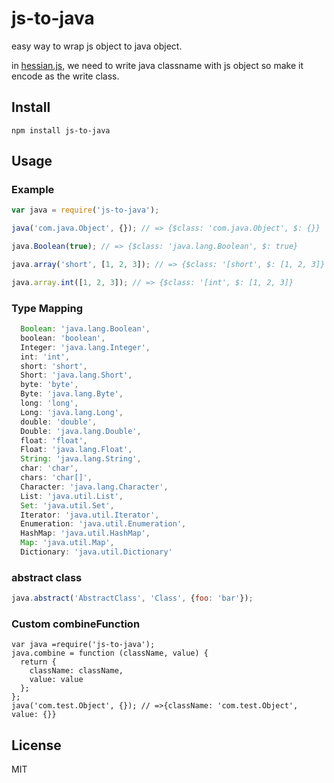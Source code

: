 js-to-java
==========

easy way to wrap js object to java object.

in [hessian.js](https://github.com/node-modules/hessian.js), we need to write java classname with js object so make it encode as the write class.

## Install

```
npm install js-to-java
```
## Usage

### Example

```js
var java = require('js-to-java');

java('com.java.Object', {}); // => {$class: 'com.java.Object', $: {}}

java.Boolean(true); // => {$class: 'java.lang.Boolean', $: true}

java.array('short', [1, 2, 3]); // => {$class: '[short', $: [1, 2, 3]}

java.array.int([1, 2, 3]); // => {$class: '[int', $: [1, 2, 3]}
```

### Type Mapping

```js
  Boolean: 'java.lang.Boolean',
  boolean: 'boolean',
  Integer: 'java.lang.Integer',
  int: 'int',
  short: 'short',
  Short: 'java.lang.Short',
  byte: 'byte',
  Byte: 'java.lang.Byte',
  long: 'long',
  Long: 'java.lang.Long',
  double: 'double',
  Double: 'java.lang.Double',
  float: 'float',
  Float: 'java.lang.Float',
  String: 'java.lang.String',
  char: 'char',
  chars: 'char[]',
  Character: 'java.lang.Character',
  List: 'java.util.List',
  Set: 'java.util.Set',
  Iterator: 'java.util.Iterator',
  Enumeration: 'java.util.Enumeration',
  HashMap: 'java.util.HashMap',
  Map: 'java.util.Map',
  Dictionary: 'java.util.Dictionary'
```

### abstract class

```js
java.abstract('AbstractClass', 'Class', {foo: 'bar'});
```

### Custom combineFunction

```
var java =require('js-to-java');
java.combine = function (className, value) {
  return {
    className: className,
    value: value
  };
};
java('com.test.Object', {}); // =>{className: 'com.test.Object', value: {}}
```

## License
MIT
